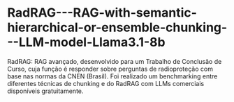 # RadRAG---RAG-with-semantic-hierarchical-or-ensemble-chunking---LLM-model-Llama3.1-8b
RadRAG: RAG avançado, desenvolvido para um Trabalho de Conclusão de Curso, cuja função é responder sobre perguntas de radioproteção com base nas normas da CNEN (Brasil). Foi realizado um benchmarking entre diferentes técnicas de chunking e do RadRAG com LLMs comerciais disponíveis gratuitamente.
